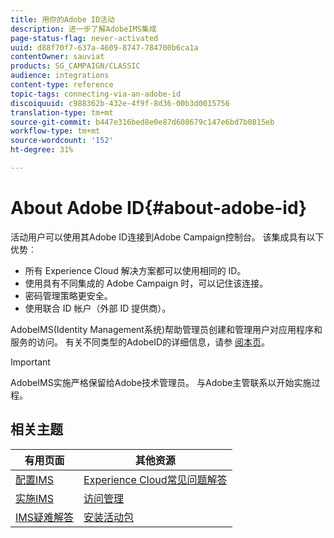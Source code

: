 ```yaml
---
title: 用你的Adobe ID活动
description: 进一步了解AdobeIMS集成
page-status-flag: never-activated
uuid: d88f70f7-637a-4609-8747-784700b6ca1a
contentOwner: sauviat
products: SG_CAMPAIGN/CLASSIC
audience: integrations
content-type: reference
topic-tags: connecting-via-an-adobe-id
discoiquuid: c988362b-432e-4f9f-8d36-00b3d0015756
translation-type: tm+mt
source-git-commit: b447e316bed8e0e87d608679c147e6bd7b0815eb
workflow-type: tm+mt
source-wordcount: '152'
ht-degree: 31%

---
```



# About Adobe ID{#about-adobe-id}

活动用户可以使用其Adobe ID连接到Adobe Campaign控制台。 该集成具有以下优势︰

* 所有 Experience Cloud 解决方案都可以使用相同的 ID。
* 使用具有不同集成的 Adobe Campaign 时，可以记住该连接。
* 密码管理策略更安全。
* 使用联合 ID 帐户（外部 ID 提供商）。

AdobeIMS(Identity Management系统)帮助管理员创建和管理用户对应用程序和服务的访问。 有关不同类型的AdobeID的详细信息，请参 [阅本页](https://helpx.adobe.com/enterprise/using/identity.html)。

>[!IMPORTANT]
>
>AdobeIMS实施严格保留给Adobe技术管理员。 与Adobe主管联系以开始实施过程。

## 相关主题

| 有用页面 | 其他资源 |
|---|---|
| [配置IMS](../../integrations/using/configuring-ims.md) | [Experience Cloud常见问题解答](https://docs.adobe.com/content/help/en/core-services/interface/manage-users-and-products/faq.html) |
| [实施IMS](../../integrations/using/implementing-ims.md) | [访问管理](../../platform/using/access-management.md) |
| [IMS疑难解答](../../integrations/using/ims-troubleshooting.md) | [安装活动包](../../installation/using/installing-campaign-standard-packages.md) |
